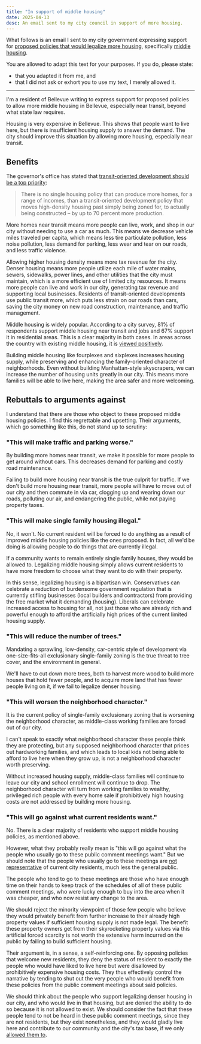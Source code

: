 ```yaml
---
title: "In support of middle housing"
date: 2025-04-13
desc: An email sent to my city council in support of more housing.
---
```


What follows is an email I sent to my city government expressing support for [proposed policies that would legalize more housing][plan], specifically [middle housing][middle].

You are allowed to adapt this text for your purposes. If you do, please state:

- that you adapted it from me, and
- that I did not ask or exhort you to use my text, I merely allowed it.

---

I'm a resident of Bellevue writing to express support for proposed policies to allow more middle housing in Bellevue, especially near transit, beyond what state law requires.

Housing is very expensive in Bellevue. This shows that people want to live here, but there is insufficient housing supply to answer the demand. The city should improve this situation by allowing more housing, especially near transit.

## Benefits

The governor's office has stated that [transit-oriented development should be a top priority][tod]:

> There is no single housing policy that can produce more homes, for a range of incomes, than a transit-oriented development policy that moves high-density housing past simply being zoned for, to actually being constructed – by up to 70 percent more production.

More homes near transit means more people can live, work, and shop in our city without needing to use a car as much. This means we decrease vehicle miles traveled per capita, which means less tire particulate pollution, less noise pollution, less demand for parking, less wear and tear on our roads, and less traffic violence.

Allowing higher housing density means more tax revenue for the city. Denser housing means more people utilize each mile of water mains, sewers, sidewalks, power lines, and other utilities that the city must maintain, which is a more efficient use of limited city resources. It means more people can live and work in our city, generating tax revenue and supporting local businesses. Residents of transit-oriented developments use public transit more, which puts less strain on our roads than cars, saving the city money on new road construction, maintenance, and traffic management.

Middle housing is widely popular. According to a city survey, 81% of respondents support middle housing near transit and jobs and 67% support it in residential areas. This is a clear majority in both cases. In areas across the country with existing middle housing, it is [viewed positively][new-old-duplex].

Building middle housing like fourplexes and sixplexes increases housing supply, while preserving and enhancing the family-oriented character of neighborhoods. Even without building Manhattan-style skyscrapers, we can increase the number of housing units greatly in our city. This means more families will be able to live here, making the area safer and more welcoming.

## Rebuttals to arguments against

I understand that there are those who object to these proposed middle housing policies. I find this regrettable and upsetting. Their arguments, which go something like this, do not stand up to scrutiny:

### "This will make traffic and parking worse."

By building more homes near transit, we make it possible for more people to get around without cars. This decreases demand for parking and costly road maintenance.

Failing to build more housing near transit is the true culprit for traffic. If we don't build more housing near transit, more people will have to move out of our city and then commute in via car, clogging up and wearing down our roads, polluting our air, and endangering the public, while not paying property taxes.

### "This will make single family housing illegal."

No, it won't. No current resident will be forced to do anything as a result of improved middle housing policies like the ones proposed. In fact, all we'd be doing is allowing people to do things that are currently illegal.

If a community wants to remain entirely single family houses, they would be allowed to. Legalizing middle housing simply allows current residents to have more freedom to choose what they want to do with their property.

In this sense, legalizing housing is a bipartisan win. Conservatives can celebrate a reduction of burdensome government regulation that is currently stifling businesses (local builders and contractors) from providing the free market what it demanding (housing). Liberals can celebrate increased access to housing for all, not just those who are already rich and powerful enough to afford the artificially high prices of the current limited housing supply.

### "This will reduce the number of trees."

Mandating a sprawling, low-density, car-centric style of development via one-size-fits-all exclusionary single-family zoning is the true threat to tree cover, and the environment in general.

We'll have to cut down more trees, both to harvest more wood to build more houses that hold fewer people, and to acquire more land that has fewer people living on it, if we fail to legalize denser housing.

### "This will worsen the neighborhood character."

It is the current policy of single-family exclusionary zoning that is worsening the neighborhood character, as middle-class working families are forced out of our city.

I can't speak to exactly what neighborhood character these people think they are protecting, but any supposed neighborhood character that prices out hardworking families, and which leads to local kids not being able to afford to live here when they grow up, is not a neighborhood character worth preserving.

Without increased housing supply, middle-class families will continue to leave our city and school enrollment will continue to drop. The neighborhood character will turn from working families to wealthy, privileged rich people with every home sale if prohibitively high housing costs are not addressed by building more housing.

### "This will go against what current residents want."

No. There is a clear majority of residents who support middle housing policies, as mentioned above.

However, what they probably really mean is "this will go against what the people who usually go to these public comment meetings want." But we should note that the people who usually go to these meetings are [not representative][public-hearing] of current city residents, much less the general public.

The people who tend to go to these meetings are those who have enough time on their hands to keep track of the schedules of all of these public comment meetings, who were lucky enough to buy into the area when it was cheaper, and who now resist any change to the area.

We should reject the minority viewpoint of those few people who believe they would privately benefit from further increase to their already high property values if sufficient housing supply is not made legal. The benefit these property owners get from their skyrocketing property values via this artificial forced scarcity is not worth the extensive harm incurred on the public by failing to build sufficient housing.

Their argument is, in a sense, a self-reinforcing one. By opposing policies that welcome new residents, they deny the status of resident to exactly the people who would have liked to live here but were disallowed by prohibitively expensive housing costs. They thus effectively control the narrative by tending to shut out the very people who would benefit from these policies from the public comment meetings about said policies.

We should think about the people who support legalizing denser housing in our city, and who would live in that housing, but are denied the ability to do so because it is not allowed to exist. We should consider the fact that these people tend to not be heard in these public comment meetings, since they are not residents, but they exist nonetheless, and they would gladly live here and contribute to our community and the city's tax base, if we only [allowed them to][laf].

[tod]: https://www.theurbanist.org/2025/01/24/ferguson-team-transit-oriented-development-should-be-top-priority/
[plan]: https://www.theurbanist.org/2025/04/11/bellevues-bold-middle-housing-plan/
[middle]: https://en.wikipedia.org/wiki/Missing_middle_housing
[public-hearing]: https://www.youtube.com/watch?v=XnFVvyu2zGY
[laf]: https://www.nytimes.com/2020/02/13/business/economy/housing-crisis-conor-dougherty-golden-gates.html
[new-old-duplex]: https://www.strongtowns.org/journal/2022/2/9/the-duplex-next-door-is-normal-the-one-not-yet-built-is-a-threat
